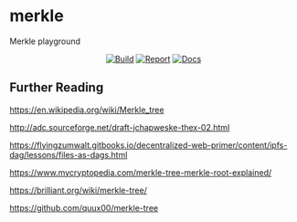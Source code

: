 # merkle
Merkle playground


<p align="center">
<a href="https://travis-ci.org/keithballdotnet/merkle"><img src="https://travis-ci.org/keithballdotnet/merkle.svg?branch=master" alt="Build"></a>
<a href="https://goreportcard.com/report/github.com/keithballdotnet/merkle"><img src="https://goreportcard.com/badge/github.com/keithballdotnet/merkle?1=1" alt="Report"></a>
<a href="https://godoc.org/github.com/keithballdotnet/merkle"><img src="https://img.shields.io/badge/godoc-reference-brightgreen.svg" alt="Docs"></a>
</p>


## Further Reading

https://en.wikipedia.org/wiki/Merkle_tree


http://adc.sourceforge.net/draft-jchapweske-thex-02.html

https://flyingzumwalt.gitbooks.io/decentralized-web-primer/content/ipfs-dag/lessons/files-as-dags.html

https://www.mycryptopedia.com/merkle-tree-merkle-root-explained/

https://brilliant.org/wiki/merkle-tree/

https://github.com/quux00/merkle-tree
